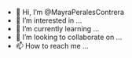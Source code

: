 - 👋 Hi, I’m @MayraPeralesContrera
- 👀 I’m interested in ...
- 🌱 I’m currently learning ...
- 💞️ I’m looking to collaborate on ...
- 📫 How to reach me ...

<!---
MayraPeralesContrera/MayraPeralesContrera is a ✨ special ✨ repository because its `README.md` (this file) appears on your GitHub profile.
You can click the Preview link to take a look at your changes.
--->
